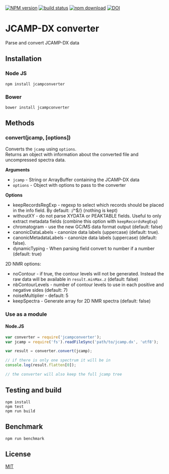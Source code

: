 [![NPM version][npm-image]][npm-url]
[![build status][ci-image]][ci-url]
[![npm download][download-image]][download-url]
[![DOI](https://zenodo.org/badge/DOI/10.5281/zenodo.5091526.svg)](https://doi.org/10.5281/zenodo.5091526)

# JCAMP-DX converter

Parse and convert JCAMP-DX data

## Installation

### Node JS

`npm install jcampconverter`

### Bower

`bower install jcampconverter`

## Methods

### convert(jcamp, [options])

Converts the `jcamp` using `options`.  
Returns an object with information about the converted file and uncompressed spectra data.

**Arguments**

- `jcamp` - String or ArrayBuffer containing the JCAMP-DX data
- `options` - Object with options to pass to the converter

**Options**

- keepRecordsRegExp - regexp to select which records should be placed in the info field. By default: :/^\$/} (nothing is kept)
- withoutXY - do not parse XYDATA or PEAKTABLE fields. Useful to only extract metadata fields (combine this option with `keepRecordsRegExp`)
- chromatogram - use the new GC/MS data format output (default: false)
- canonicDataLabels - canonize data labels (uppercase) (default: true).
- canonicMetadataLabels - canonize data labels (uppercase) (default: false).
- dynamicTyping - When parsing field convert to number if a number (default: true)

2D NMR options:

- noContour - if true, the contour levels will not be generated. Instead the raw data will be available in `result.minMax.z` (default: false)
- nbContourLevels - number of contour levels to use in each positive and negative sides (default: 7)
- noiseMultiplier - default: 5
- keepSpectra - Generate array for 2D NMR spectra (default: false)

### Use as a module

#### Node.JS

```javascript
var converter = require('jcampconverter');
var jcamp = require('fs').readFileSync('path/to/jcamp.dx', 'utf8');

var result = converter.convert(jcamp);

// if there is only one spectrum it will be in
console.log(result.flatten[0]);

// the converter will also keep the full jcamp tree
```

## Testing and build

```console
npm install
npm test
npm run build
```

## Benchmark

```console
npm run benchmark
```

## License

[MIT](./LICENSE)

[npm-image]: https://img.shields.io/npm/v/jcampconverter.svg
[npm-url]: https://npmjs.org/package/jcampconverter
[ci-image]: https://github.com/cheminfo/jcampconverter/workflows/Node.js%20CI/badge.svg?branch=main
[ci-url]: https://github.com/cheminfo/jcampconverter/actions?query=workflow%3A%22Node.js+CI%22
[download-image]: https://img.shields.io/npm/dm/jcampconverter.svg
[download-url]: https://npmjs.org/package/jcampconverter
